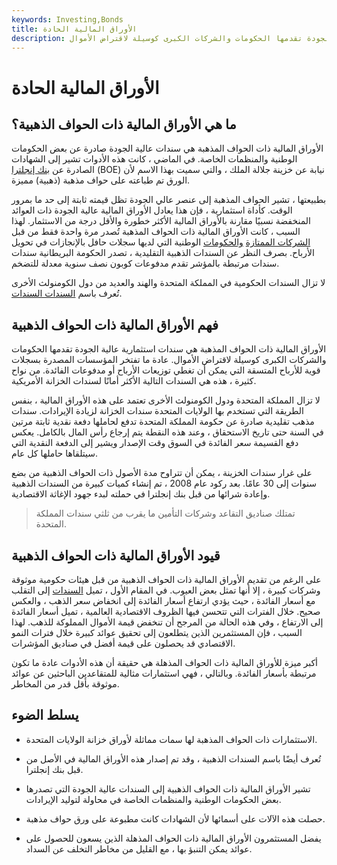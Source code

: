 ```yaml
---
keywords: Investing,Bonds
title: الأوراق المالية الحادة
description: الأوراق المالية ذات الحواف المذهبة هي سندات استثمارية عالية الجودة تقدمها الحكومات والشركات الكبرى كوسيلة لاقتراض الأموال.
---
```


# الأوراق المالية الحادة
## ما هي الأوراق المالية ذات الحواف الذهبية؟

الأوراق المالية ذات الحواف المذهبة هي سندات عالية الجودة صادرة عن بعض الحكومات الوطنية والمنظمات الخاصة. في الماضي ، كانت هذه الأدوات تشير إلى الشهادات الصادرة عن [بنك إنجلترا](/boe) (BOE) نيابة عن خزينة جلالة الملك ، والتي سميت بهذا الاسم لأن الورق تم طباعته على حواف مذهبة (ذهبية) مميزة.

بطبيعتها ، تشير الحواف المذهبة إلى عنصر عالي الجودة تظل قيمته ثابتة إلى حد ما بمرور الوقت. كأداة استثمارية ، فإن هذا يعادل الأوراق المالية عالية الجودة ذات العوائد المنخفضة نسبيًا مقارنة بالأوراق المالية الأكثر خطورة والأقل درجة من الاستثمار. لهذا السبب ، كانت الأوراق المالية ذات الحواف المذهبة تُصدر مرة واحدة فقط من قبل [الشركات الممتازة](/bluechip) [والحكومات](/bluechip) الوطنية التي لديها سجلات حافل بالإنجازات في تحويل الأرباح. بصرف النظر عن السندات الذهبية التقليدية ، تصدر الحكومة البريطانية سندات سندات مرتبطة بالمؤشر تقدم مدفوعات كوبون نصف سنوية معدلة للتضخم.

لا تزال السندات الحكومية في المملكة المتحدة والهند والعديد من دول الكومنولث الأخرى تُعرف باسم [السندات السندات](/gilts).

## فهم الأوراق المالية ذات الحواف الذهبية

الأوراق المالية ذات الحواف المذهبة هي سندات استثمارية عالية الجودة تقدمها الحكومات والشركات الكبرى كوسيلة لاقتراض الأموال. عادة ما تفتخر المؤسسات المصدرة بسجلات قوية للأرباح المتسقة التي يمكن أن تغطي توزيعات الأرباح أو مدفوعات الفائدة. من نواح كثيرة ، هذه هي السندات التالية الأكثر أمانًا لسندات الخزانة الأمريكية.

لا تزال المملكة المتحدة ودول الكومنولث الأخرى تعتمد على هذه الأوراق المالية ، بنفس الطريقة التي تستخدم بها الولايات المتحدة سندات الخزانة لزيادة الإيرادات. سندات مذهب تقليدية صادرة عن حكومة المملكة المتحدة تدفع لحاملها دفعة نقدية ثابتة مرتين في السنة حتى تاريخ الاستحقاق ، وعند هذه النقطة يتم إرجاع رأس المال بالكامل. يعكس دفع القسيمة سعر الفائدة في السوق وقت الإصدار ويشير إلى الدفعة النقدية التي سيتلقاها حاملها كل عام.

على غرار سندات الخزينة ، يمكن أن تتراوح مدة الأصول ذات الحواف الذهبية من بضع سنوات إلى 30 عامًا. بعد ركود عام 2008 ، تم إنشاء كميات كبيرة من السندات الذهبية وإعادة شرائها من قبل بنك إنجلترا في حملته لبدء جهود الإغاثة الاقتصادية.

> تمتلك صناديق التقاعد وشركات التأمين ما يقرب من ثلثي سندات المملكة المتحدة.

>

## قيود الأوراق المالية ذات الحواف الذهبية

على الرغم من تقديم الأوراق المالية ذات الحواف الذهبية من قبل هيئات حكومية موثوقة وشركات كبيرة ، إلا أنها تمثل بعض العيوب. في المقام الأول ، تميل [السندات](/bond) إلى التقلب مع أسعار الفائدة ، حيث يؤدي ارتفاع أسعار الفائدة إلى انخفاض سعر الذهب ، والعكس صحيح. خلال الفترات التي تتحسن فيها الظروف الاقتصادية العالمية ، تميل أسعار الفائدة إلى الارتفاع ، وفي هذه الحالة من المرجح أن تنخفض قيمة الأموال المملوكة للذهب. لهذا السبب ، فإن المستثمرين الذين يتطلعون إلى تحقيق عوائد كبيرة خلال فترات النمو الاقتصادي قد يحصلون على قيمة أفضل في صناديق المؤشرات.

أكبر ميزة للأوراق المالية ذات الحواف المذهلة هي حقيقة أن هذه الأدوات عادة ما تكون مرتبطة بأسعار الفائدة. وبالتالي ، فهي استثمارات مثالية للمتقاعدين الباحثين عن عوائد موثوقة بأقل قدر من المخاطر.

## يسلط الضوء

- الاستثمارات ذات الحواف المذهبة لها سمات مماثلة لأوراق خزانة الولايات المتحدة.

- تُعرف أيضًا باسم السندات الذهبية ، وقد تم إصدار هذه الأوراق المالية في الأصل من قبل بنك إنجلترا.

- تشير الأوراق المالية ذات الحواف الذهبية إلى السندات عالية الجودة التي تصدرها بعض الحكومات الوطنية والمنظمات الخاصة في محاولة لتوليد الإيرادات.

- حصلت هذه الآلات على أسمائها لأن الشهادات كانت مطبوعة على ورق حواف مذهبة.

- يفضل المستثمرون الأوراق المالية ذات الحواف المذهلة الذين يسعون للحصول على عوائد يمكن التنبؤ بها ، مع القليل من مخاطر التخلف عن السداد.

